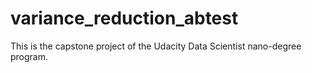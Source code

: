 # variance_reduction_abtest
This is the capstone project of the Udacity Data Scientist nano-degree program.
